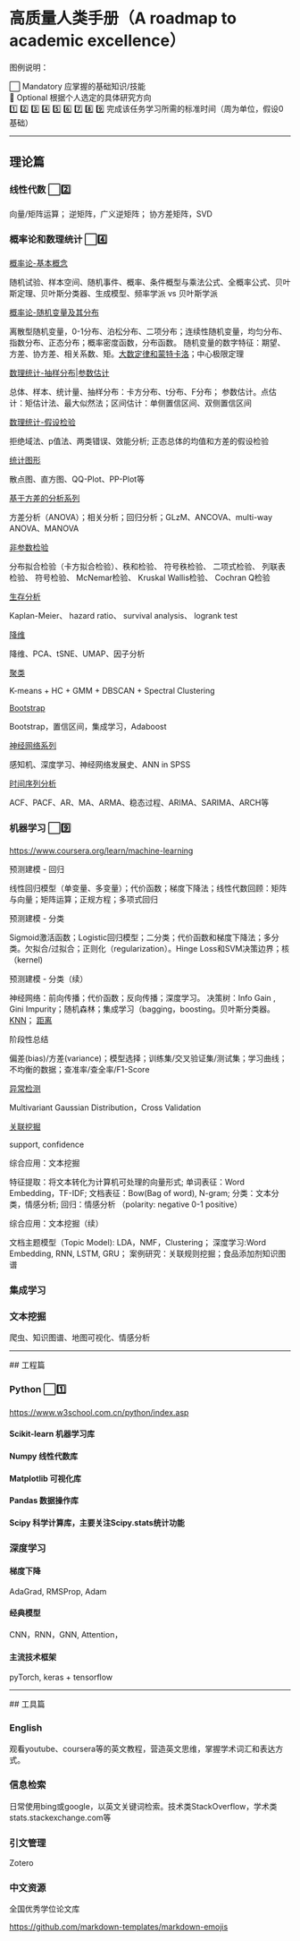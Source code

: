 # 高质量人类手册（A roadmap to academic excellence）

图例说明：

⬜ Mandatory  应掌握的基础知识/技能  
🔳 Optional  根据个人选定的具体研究方向  
1️⃣ 2️⃣ 3️⃣ 4️⃣ 5️⃣ 6️⃣ 7️⃣ 8️⃣ 9️⃣  完成该任务学习所需的标准时间（周为单位，假设0基础）

<hr/>

## 理论篇

### 线性代数 ⬜2️⃣

向量/矩阵运算；
逆矩阵，广义逆矩阵；
协方差矩阵，SVD

### 概率论和数理统计 ⬜4️⃣

[概率论-基本概念](https://www.bilibili.com/video/BV1Nh411Y7m3)

随机试验、样本空间、随机事件、概率、条件概型与乘法公式、全概率公式、贝叶斯定理、贝叶斯分类器、生成模型、频率学派 vs 贝叶斯学派

[概率论-随机变量及其分布](http://zhangys.org.cn/Home/%E9%9A%8F%E6%9C%BA%E5%8F%98%E9%87%8F%E5%8F%8A%E5%85%B6%E5%88%86%E5%B8%83)

离散型随机变量，0-1分布、泊松分布、二项分布；连续性随机变量，均匀分布、指数分布、正态分布；概率密度函数，分布函数。 随机变量的数字特征：期望、方差、协方差、相关系数、矩。[大数定律和蒙特卡洛](https://www.bilibili.com/video/BV1JB4y1M7sM)；中心极限定理

[数理统计-抽样分布](https://www.bilibili.com/video/BV1jF411x7ym/)|[参数估计](https://www.bilibili.com/video/BV1HY411n79i/)

总体、样本、统计量、抽样分布：卡方分布、t分布、F分布； 参数估计。点估计：矩估计法、最大似然法；区间估计：单侧置信区间、双侧置信区间

[数理统计-假设检验](https://www.bilibili.com/video/BV1nS4y1g7xY/)

拒绝域法、p值法、两类错误、效能分析; 正态总体的均值和方差的假设检验

[统计图形](https://www.bilibili.com/video/BV1hh411v7vV/)

散点图、直方图、QQ-Plot、PP-Plot等

[基于方差的分析系列](https://www.bilibili.com/video/BV14A4y1D7xs/)

方差分析（ANOVA）；相关分析；回归分析；GLzM、ANCOVA、multi-way ANOVA、MANOVA

[非参数检验](https://www.bilibili.com/video/BV1DU4y1d7HA/)

分布拟合检验（卡方拟合检验）、秩和检验、 符号秩检验、 二项式检验、 列联表检验、 符号检验、 McNemar检验、 Kruskal Wallis检验、 Cochran Q检验

[生存分析](https://www.bilibili.com/video/BV1nZ4y1B7Ey/)

Kaplan-Meier、 hazard ratio、 survival analysis、 logrank test

[降维](https://www.bilibili.com/video/BV1PS4y1N78d/)

降维、PCA、tSNE、UMAP、因子分析

[聚类](https://www.bilibili.com/video/BV1w34y147sB/)

K-means + HC + GMM + DBSCAN + Spectral Clustering

[Bootstrap](https://www.bilibili.com/video/BV1FL411A7gk/)

Bootstrap，置信区间，集成学习，Adaboost

[神经网络系列](https://www.bilibili.com/video/BV1FL411A7gk/)

感知机、深度学习、神经网络发展史、ANN in SPSS

[时间序列分析](https://www.bilibili.com/video/BV1EY4y1b7f7/)

ACF、PACF、AR、MA、ARMA、稳态过程、ARIMA、SARIMA、ARCH等

### 机器学习 ⬜9️⃣

https://www.coursera.org/learn/machine-learning

预测建模 - 回归

线性回归模型（单变量、多变量）；代价函数；梯度下降法；线性代数回顾：矩阵与向量；矩阵运算；正规方程；多项式回归

预测建模 - 分类

Sigmoid激活函数；Logistic回归模型；二分类；代价函数和梯度下降法；多分类。欠拟合/过拟合；正则化（regularization）。Hinge Loss和SVM决策边界；核（kernel)

预测建模 - 分类（续）

神经网络：前向传播；代价函数；反向传播；深度学习。 决策树：Info Gain , Gini Impurity；随机森林；集成学习（bagging，boosting。贝叶斯分类器。[KNN](https://www.bilibili.com/video/BV1Zq4y177pm/)； [距离](https://www.bilibili.com/video/BV1PV41177br/)

阶段性总结

偏差(bias)/方差(variance)；模型选择；训练集/交叉验证集/测试集；学习曲线；不均衡的数据；查准率/查全率/F1-Score

[异常检测](https://www.bilibili.com/video/BV1Py4y1U7uv/)

Multivariant Gaussian Distribution，Cross Validation

[关联挖掘](https://www.bilibili.com/video/BV1FK4y1j7Ph/)

support, confidence

综合应用：文本挖掘

特征提取：将文本转化为计算机可处理的向量形式; 单词表征：Word Embedding，TF-IDF; 文档表征：Bow(Bag of word), N-gram; 分类：文本分类，情感分析; 回归：情感分析 （polarity: negative 0-1 positive）

综合应用：文本挖掘（续）

文档主题模型（Topic Model): LDA，NMF，Clustering； 深度学习:Word Embedding, RNN, LSTM, GRU； 案例研究：关联规则挖掘；食品添加剂知识图谱

### 集成学习

### 文本挖掘

爬虫、知识图谱、地图可视化、情感分析


<hr/>
## 工程篇

### Python ⬜1️⃣

https://www.w3school.com.cn/python/index.asp 

#### Scikit-learn 机器学习库

#### Numpy 线性代数库

#### Matplotlib 可视化库

#### Pandas 数据操作库

#### Scipy 科学计算库，主要关注Scipy.stats统计功能


### 深度学习

#### 梯度下降

AdaGrad, RMSProp, Adam

#### 经典模型

CNN，RNN，GNN, Attention，

#### 主流技术框架

pyTorch, keras + tensorflow


<hr/>
## 工具篇

### English

观看youtube、coursera等的英文教程，营造英文思维，掌握学术词汇和表达方式。

### 信息检索

日常使用bing或google，以英文关键词检索。技术类StackOverflow，学术类stats.stackexchange.com等

### 引文管理

Zotero

### 

### 中文资源

全国优秀学位论文库



https://github.com/markdown-templates/markdown-emojis